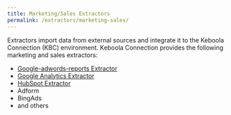 ```yaml
---
title: Marketing/Sales Extractors 
permalink: /extractors/marketing-sales/
---
```


Extractors import data from external sources and integrate it to the Keboola Connection (KBC) environment.
Keboola Connection provides the following marketing and sales extractors:

- [Google-adwords-reports Extractor](/extractors/marketing-sales/google-adwords-reports/) 
- [Google Analytics Extractor](/extractors/marketing-sales/google-analytics/) 
- [HubSpot Extractor](/extractors/marketing-sales/hubspot/) 
- Adform
- BingAds
- and others
